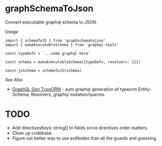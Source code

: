 # graphSchemaToJson
Convert executable graphql schema to JSON.

*Usage*

    import { schemaToJS } from 'graphschematojson'
    import { makeExecutableSchema } from 'graphql-tools'

    const typeDefs = `...some graphql here`

    const schema = makeExecutableSchema({typeDefs, resolvers: {}})

    const jsSchema = schemaToJS(schema)

*See Also*
+ [GraphQL Gen TypeORM](https://github.com/jjwtay/graphGenTypeorm) - auto graphql generation of typeorm Entity-Schema, Resolvers, graphql mutation/queries.

# TODO
+ Add directivesKeys: string[] to fields since directives order matters.
+ Clean up codebase.
+ Figure out better way to use astNodes than all the guards and guessing.

